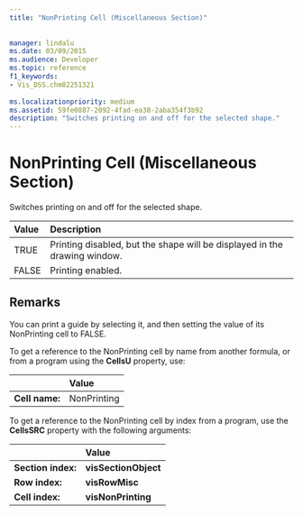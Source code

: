 ```yaml
---
title: "NonPrinting Cell (Miscellaneous Section)"
 
 
manager: lindalu
ms.date: 03/09/2015
ms.audience: Developer
ms.topic: reference
f1_keywords:
- Vis_DSS.chm82251321
 
ms.localizationpriority: medium
ms.assetid: 59fe0887-2092-4fad-ea38-2aba354f3b92
description: "Switches printing on and off for the selected shape."
---
```


# NonPrinting Cell (Miscellaneous Section)

Switches printing on and off for the selected shape.
  
|**Value**|**Description**|
|:-----|:-----|
| TRUE  <br/> | Printing disabled, but the shape will be displayed in the drawing window. |
| FALSE  <br/> | Printing enabled. |
   
## Remarks

You can print a guide by selecting it, and then setting the value of its NonPrinting cell to FALSE.
  
To get a reference to the NonPrinting cell by name from another formula, or from a program using the **CellsU** property, use: 
  
||Value |
|:-----|:-----|
| **Cell name:**  <br/> | NonPrinting  <br/> |
   
To get a reference to the NonPrinting cell by index from a program, use the **CellsSRC** property with the following arguments: 
  
||Value |
|:-----|:-----|
| **Section index:**  <br/> |**visSectionObject** <br/> |
| **Row index:**  <br/> |**visRowMisc** <br/> |
| **Cell index:**  <br/> |**visNonPrinting** <br/> |
   

